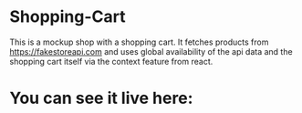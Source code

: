 # Shopping-Cart

This is a mockup shop with a shopping cart.
It fetches products from https://fakestoreapi.com and uses global availability of the api data and the shopping cart itself via the context feature from react.

# You can see it live here: 
